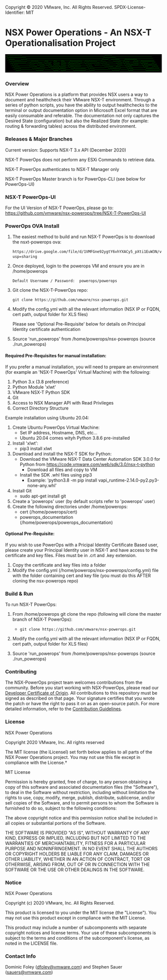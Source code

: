 Copyright © 2020 VMware, Inc. All Rights Reserved.
SPDX-License-Identifier: MIT
# NSX Power Operations - An NSX-T Operationalisation Project

![logo](logo.png)

### Overview
NSX Power Operations is a platform that provides NSX users a way to document and healthcheck their VMware NSX-T environment.  Through a series of python scripts, you have the ability to output healthchecks to the terminal or output documentation option in Microsoft Excel format that are easily consumable and referable. The documentation not only captures the Desired State (configuration) but also the Realized State (for example: routing & forwarding tables) across the distributed environment. 

### Releases & Major Branches
Current version: Supports NSX-T 3.x API (December 2020)

NSX-T PowerOps does not perform any ESXi Commands to retrieve data.

NSX-T PowerOps authenticates to NSX-T Manager only

NSX-T PowerOps Master branch is for PowerOps-CLI (see below for PowerOps-UI)

### NSX-T PowerOps-UI
For the UI Version of NSX-T PowerOps, please go to: https://github.com/vmware/nsx-powerops/tree/NSX-T-PowerOps-UI

### PowerOps OVA Install
1. The easiest method to build and run NSX-T PowerOps is to download the nsxt-powerops ova:

       https://drive.google.com/file/d/1VMFGne92ygtY6vhYXACy5_pXti1EuW3N/view?usp=sharing
       
2. Once deployed, login to the powerops VM and ensure you are in /home/powerops

       Default Username / Password:  powerops/powerops

3. Git clone the NSX-T-PowerOps repo:
       
       git clone https://github.com/vmware/nsx-powerops.git

4. Modify the config.yml with all the relevant information (NSX IP or FQDN, cert path, output folder for XLS files)

      Please see 'Optional Pre-Requisite' below for details on Principal Identity certificate authentication

5. Source 'run_powerops' from /home/powerops/nsx-powerops (source ./run_powerops)


#### Required Pre-Requisites for manual installation:

If you prefer a manual installation, you will need to prepare an environment (for example an 'NSX-T PowerOps' Virtual Machine) with the following:

1. Python 3.x (3.8 preference)
2. Python Module 'xlwt'
3. VMware NSX-T Python SDK
4. Git
5. Access to NSX Manager API with Read Privileges
6. Correct Directory Structure

Example installation using Ubuntu 20.04:

1. Create Ubuntu PowerOps Virtual Machine:
    * Set IP address, Hostname, DNS, etc...
    * Ubuntu 20.04 comes wityh Python 3.8.6 pre-installed
2. Install 'xlwt':
    * pip3 install xlwt
3. Download and install the NSX-T SDK for Python:
    * Download the VMware NSX-T Data Center Automation SDK 3.0.0 for Python from https://code.vmware.com/web/sdk/3.0/nsx-t-python
        * Download all files and copy to VM
    * Install the SDK .whl files using pip3
        * Example: 'python3.8 -m pip install vapi_runtime-2.14.0-py2.py3-none-any.whl' 
4. Install Git
    * sudo apt-get install git
5. Create a 'powerops' user (by default scripts refer to 'powerops' user)
6. Create the following directories under /home/powerops:
    * cert (/home/powerops/cert)
    * powerops_documentation (/home/powerops/powerops_documentation)

#### Optional Pre-Requisite:
If you wish to use PowerOps with a Pricipal Identity Certificate Based user, please create your Principal Identity user in NSX-T and have access to the certificate and key files. Files must be in .crt and .key extension.

1. Copy the certificate and key files into a folder
2. Modify the config.yml (/home/powerops/nsx-powerops/config.yml) file with the folder containing cert and key file 
   (you must do this AFTER cloning the nsx-powerops repo)

### Build & Run
To run NSX-T PowerOps:

1. From /home/powerops git clone the repo (following will clone the master branch of NSX-T PowerOps):
    * `git clone https://github.com/vmware/nsx-powerops.git`

2. Modify the config.yml with all the relevant information (NSX IP or FQDN, cert path, output folder for XLS files)
    
3. Source 'run_powerops' from /home/powerops/nsx-powerops (source ./run_powerops) 

### Contributing
The NSX-PowerOps project team welcomes contributions from the community. Before you start working with NSX-PowerOps, please read our [Developer Certificate of Origin](https://cla.vmware.com/dco). All contributions to this repository must be signed as described on that page. Your signature certifies that you wrote the patch or have the right to pass it on as an open-source patch. For more detailed information, refer to the [Contribution Guidelines](CONTRIBUTING.md).

### License 
NSX Power Operations

Copyright 2020 VMware, Inc.  All rights reserved                

The MIT license (the ìLicenseî) set forth below applies to all parts of the NSX Power Operations project.  You may not use this file except in compliance with the License.†

MIT License

Permission is hereby granted, free of charge, to any person obtaining a copy of this software and associated documentation files (the "Software"), to deal in the Software without restriction, including without limitation the rights to use, copy, modify, merge, publish, distribute, sublicense, and/or sell copies of the Software, and to permit persons to whom the Software is furnished to do so, subject to the following conditions:

The above copyright notice and this permission notice shall be included in all copies or substantial portions of the Software.

THE SOFTWARE IS PROVIDED "AS IS", WITHOUT WARRANTY OF ANY KIND, EXPRESS OR IMPLIED, INCLUDING BUT NOT LIMITED TO THE WARRANTIES OF MERCHANTABILITY, FITNESS FOR A PARTICULAR PURPOSE AND NONINFRINGEMENT. IN NO EVENT SHALL THE AUTHORS OR COPYRIGHT HOLDERS BE LIABLE FOR ANY CLAIM, DAMAGES OR OTHER LIABILITY, WHETHER IN AN ACTION OF CONTRACT, TORT OR OTHERWISE, ARISING FROM, OUT OF OR IN CONNECTION WITH THE SOFTWARE OR THE USE OR OTHER DEALINGS IN THE SOFTWARE.

### Notice
NSX Power Operations

Copyright (c) 2020 VMware, Inc. All Rights Reserved. 

This product is licensed to you under the MIT license (the "License").  You may not use this product except in compliance with the MIT License.  

This product may include a number of subcomponents with separate copyright notices and license terms. Your use of these subcomponents is subject to the terms and conditions of the subcomponent's license, as noted in the LICENSE file. 

### Contact Info
Dominic Foley (dfoley@vmware.com) and Stephen Sauer (sauers@vmware.com)
